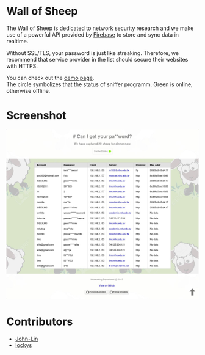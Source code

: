Wall of Sheep
=============

The Wall of Sheep is dedicated to network security research and we make use of a powerful API provided by [Firebase](https://www.firebase.com/) to store and sync data in realtime.

Without SSL/TLS, your password is just like streaking. Therefore, we recommend that service provider in the list should secure their websites with HTTPS.

You can check out the [demo page](https://amber-inferno-5029.firebaseapp.com).    
The circle symbolizes that the status of sniffer programm. Green is online, otherwise offline.

Screenshot
===========
![wallofsheep](/screenshot/screenshot.jpeg?raw=true "Wall of Sheep")

Contributors
===========
- [John-Lin](https://github.com/John-Lin)
- [lockys](https://github.com/lockys)

